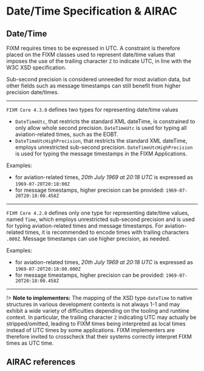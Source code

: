 # Date/Time Specification & AIRAC

## Date/Time
FIXM requires times to be expressed in UTC. A constraint is therefore placed on the FIXM classes used to represent date/time values that imposes the use of the trailing character `Z` to indicate UTC, in line with the W3C XSD specification.

Sub-second precision is considered unneeded for most aviation data, but other fields such as message timestamps can still benefit from higher precision date/times.

---

`FIXM Core 4.3.0` defines two types for representing date/time values
- `DateTimeUtc`, that restricts the standard XML dateTime, is constrained to only allow whole second precision. `DateTimeUtc` is used for typing all aviation-related times, such as the EOBT.
- `DateTimeUtcHighPrecision`, that restricts the standard XML dateTime, employs unrestricted sub-second precision. `DateTimeUtcHighPrecision` is used for typing the message timestamps in the FIXM Applications.

Examples: 
- for aviation-related times, *20th July 1969 at 20:18 UTC* is expressed as `1969-07-20T20:18:00Z`
- for message timestamps, higher precision can be provided: `1969-07-20T20:18:00.458Z`

---

`FIXM Core 4.2.0` defines only one type for representing date/time values, named `Time`, which employs unrestricted sub-second precision and is used for typing aviation-related times and message timestamps. For aviation-related times, it is recommended to encode times with trailing characters `.000Z`. Message timestamps can use higher precision, as needed.


Examples: 
- for aviation-related times, *20th July 1969 at 20:18 UTC* is expressed as `1969-07-20T20:18:00.000Z`
- for message timestamps, higher precision can be provided: `1969-07-20T20:18:00.458Z`

---

!> **Note to implementers:** The mapping of the XSD type `dateTime` to native structures in various development contexts is not always 1-1 and may exhibit a wide variety of difficulties depending on the tooling and runtime context. In particular, the trailing character `Z` indicating UTC may actually be stripped/omitted, leading to FIXM times being interpreted as local times instead of UTC times by some applications. FIXM implementers are therefore invited to crosscheck that their systems correctly interpret FIXM times as UTC time.


## AIRAC references

